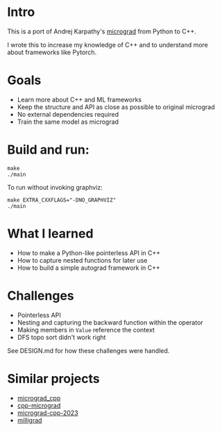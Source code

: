 # Intro
This is a port of Andrej Karpathy's [micrograd](https://github.com/karpathy/micrograd)
from Python to C++.

I wrote this to increase my knowledge of C++ and to understand more about
frameworks like Pytorch.

# Goals
* Learn more about C++ and ML frameworks
* Keep the structure and API as close as possible to original micrograd
* No external dependencies required
* Train the same model as micrograd

# Build and run:

```
make
./main
```

To run without invoking graphviz:

```
make EXTRA_CXXFLAGS="-DNO_GRAPHVIZ"
./main
```

# What I learned

* How to make a Python-like pointerless API in C++
* How to capture nested functions for later use
* How to build a simple autograd framework in C++

# Challenges

* Pointerless API
* Nesting and capturing the backward function within the operator
* Making members in `Value` reference the context
* DFS topo sort didn't work right

See DESIGN.md for how these challenges were handled.

# Similar projects

* [micrograd_cpp](https://github.com/Jac-Zac/micrograd_cpp/)
* [cpp-micrograd](https://github.com/10-zin/cpp-micrograd)
* [micrograd-cpp-2023](https://github.com/kfish/micrograd-cpp-2023)
* [milligrad](https://github.com/NerusSkyhigh/milligrad.cpp)